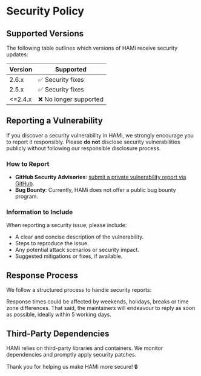 # Security Policy

## Supported Versions

The following table outlines which versions of HAMi receive security updates:

| Version | Supported          |
|---------|--------------------|
| 2.6.x   | ✅ Security fixes |
| 2.5.x   | ✅ Security fixes |
| <=2.4.x   | ❌ No longer supported |

## Reporting a Vulnerability

If you discover a security vulnerability in HAMi, we strongly encourage you to report it responsibly. Please **do not** disclose security vulnerabilities publicly without following our responsible disclosure process.

### How to Report
- **GitHub Security Advisories**: [submit a private vulnerability report via GitHub](https://github.com/Project-HAMi/HAMi/security/advisories/new).
- **Bug Bounty**: Currently, HAMi does not offer a public bug bounty program.

### Information to Include
When reporting a security issue, please include:
- A clear and concise description of the vulnerability.
- Steps to reproduce the issue.
- Any potential attack scenarios or security impact.
- Suggested mitigations or fixes, if available.

## Response Process

We follow a structured process to handle security reports:

Response times could be affected by weekends, holidays, breaks or time zone differences. That said, the maintainers will endeavour to reply as soon as possible, ideally within 5 working days.


## Third-Party Dependencies

HAMi relies on third-party libraries and containers. We monitor dependencies and promptly apply security patches.


Thank you for helping us make HAMi more secure! 🔒
